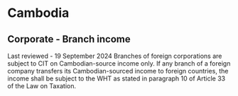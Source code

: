 # Cambodia
## Corporate - Branch income
Last reviewed - 19 September 2024
Branches of foreign corporations are subject to CIT on Cambodian-source income only.
If any branch of a foreign company transfers its Cambodian-sourced income to foreign countries, the income shall be subject to the WHT as stated in paragraph 10 of Article 33 of the Law on Taxation.
